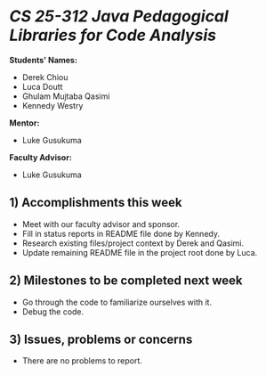 # *CS 25-312 Java Pedagogical Libraries for Code Analysis*

**Students' Names:**
* Derek Chiou
* Luca Doutt
* Ghulam Mujtaba Qasimi
* Kennedy Westry

**Mentor:**
* Luke Gusukuma

**Faculty Advisor:**
* Luke Gusukuma

## 1) Accomplishments this week ##
* Meet with our faculty advisor and sponsor. 
* Fill in status reports in README file done by Kennedy.
* Research existing files/project context by Derek and Qasimi.
* Update remaining README file in the project root done by Luca. 

## 2) Milestones to be completed next week ##
* Go through the code to familiarize ourselves with it.
* Debug the code.

## 3) Issues, problems or concerns ##
* There are no problems to report. 
   


